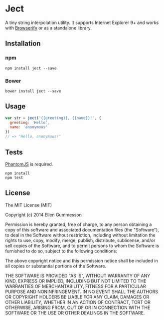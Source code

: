 # Ject

A tiny string interpolation utility. It supports Internet Explorer 9+ and works with [Browserify](http://browserify.org/) or as a standalone library.

## Installation

### npm

~~~ text
npm install ject --save
~~~

### Bower

~~~ text
bower install ject --save
~~~

## Usage

~~~ javascript
var str = ject('{{greeting}}, {{name}}!', {
  greeting: 'Hello',
  name: 'anonymous'
})
// => "Hello, anonymous!"
~~~

## Tests

[PhantomJS](http://phantomjs.org/) is required.

~~~ text
npm install
npm test
~~~

## License

The MIT License (MIT)

Copyright (c) 2014 Ellen Gummesson

Permission is hereby granted, free of charge, to any person obtaining a copy
of this software and associated documentation files (the "Software"), to deal
in the Software without restriction, including without limitation the rights
to use, copy, modify, merge, publish, distribute, sublicense, and/or sell
copies of the Software, and to permit persons to whom the Software is
furnished to do so, subject to the following conditions:

The above copyright notice and this permission notice shall be included in
all copies or substantial portions of the Software.

THE SOFTWARE IS PROVIDED "AS IS", WITHOUT WARRANTY OF ANY KIND, EXPRESS OR
IMPLIED, INCLUDING BUT NOT LIMITED TO THE WARRANTIES OF MERCHANTABILITY,
FITNESS FOR A PARTICULAR PURPOSE AND NONINFRINGEMENT. IN NO EVENT SHALL THE
AUTHORS OR COPYRIGHT HOLDERS BE LIABLE FOR ANY CLAIM, DAMAGES OR OTHER
LIABILITY, WHETHER IN AN ACTION OF CONTRACT, TORT OR OTHERWISE, ARISING FROM,
OUT OF OR IN CONNECTION WITH THE SOFTWARE OR THE USE OR OTHER DEALINGS IN
THE SOFTWARE.
